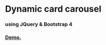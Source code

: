 # Dynamic card carousel

### using JQuery & Bootstrap 4

### [Demo.](https://arcbjorn.github.io/nuts-carousel)
